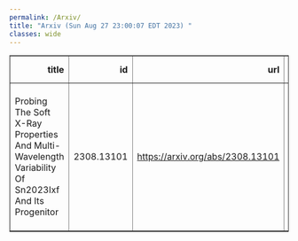 ```yaml
---
permalink: /Arxiv/
title: "Arxiv (Sun Aug 27 23:00:07 EDT 2023) "
classes: wide
---
```

<table border="1" class="dataframe">
  <thead>
    <tr style="text-align: right;">
      <th>title</th>
      <th>id</th>
      <th>url</th>
      <th>authors</th>
      <th>Local Authors</th>
    </tr>
  </thead>
  <tbody>
    <tr>
      <td>Probing The Soft X-Ray Properties And Multi-Wavelength Variability Of   Sn2023Ixf And Its Progenitor</td>
      <td>2308.13101</td>
      <td><a href="https://arxiv.org/abs/2308.13101" target="_blank">https://arxiv.org/abs/2308.13101</a></td>
      <td>Sonja Panjkov, Katie Auchettl, Benjamin J. Shappee, Aaron Do, Laura A. Lopez, John F. Beacom</td>
      <td>John Beacom, John F. Beacom, Laura Lopez</td>
    </tr>
  </tbody>
</table>